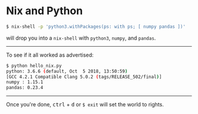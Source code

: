 # Nix and Python
```bash
$ nix-shell -p 'python3.withPackages(ps: with ps; [ numpy pandas ])'
```
will drop you into a `nix-shell` with `python3`, `numpy`, and `pandas`.

---
To see if it all worked as advertised:
```bash
$ python hello_nix.py
python: 3.6.6 (default, Oct  5 2018, 13:50:59)
[GCC 4.2.1 Compatible Clang 5.0.2 (tags/RELEASE_502/final)]
numpy : 1.15.1
pandas: 0.23.4
```

---
Once you're done, <kbd>ctrl</kbd> + <kbd>d</kbd> or `$ exit` will set the world to rights.
